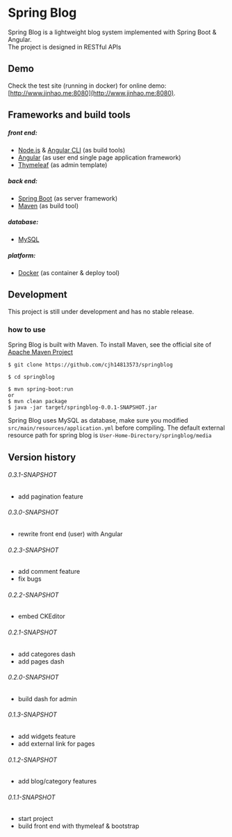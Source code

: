  # Spring Blog

Spring Blog is a lightweight blog system implemented with Spring Boot & Angular.  
The project is designed in RESTful APIs
## Demo
Check the test site (running in docker) for online demo: [http://www.jinhao.me:8080](http://www.jinhao.me:8080).

## Frameworks and build tools
##### front end:
 - [Node.js](https://nodejs.org/en/) & [Angular CLI](https://cli.angular.io/) (as build tools)
 - [Angular](https://angular.io/) (as user end single page application framework)
 - [Thymeleaf](https://www.thymeleaf.org/) (as admin template)
##### back end:
 - [Spring Boot](https://spring.io/) (as server framework)
 - [Maven](https://maven.apache.org/) (as build tool)
##### database:
 - [MySQL](https://www.mysql.com/)
##### platform:
 - [Docker](https://www.docker.com/) (as container & deploy tool)

## Development
This project is still under development and has no stable release.
### how to use
Spring Blog is built with Maven. To install Maven, see the official site of [Apache Maven Project](https://maven.apache.org/install.html)
```
$ git clone https://github.com/cjh14813573/springblog

$ cd springblog

$ mvn spring-boot:run
or
$ mvn clean package
$ java -jar target/springblog-0.0.1-SNAPSHOT.jar
```
Spring Blog uses MySQL as database, make sure you modified `src/main/resources/application.yml` before compiling.
The default external resource path for spring blog is `User-Home-Directory/springblog/media`

## Version history
###### 0.3.1-SNAPSHOT
 - add pagination feature
###### 0.3.0-SNAPSHOT
 - rewrite front end (user) with Angular
###### 0.2.3-SNAPSHOT
 - add comment feature
 - fix bugs
###### 0.2.2-SNAPSHOT
 - embed CKEditor
###### 0.2.1-SNAPSHOT
 - add categores dash
 - add pages dash
###### 0.2.0-SNAPSHOT
 - build dash for admin
###### 0.1.3-SNAPSHOT
 - add widgets feature
 - add external link for pages
###### 0.1.2-SNAPSHOT
 - add blog/category features
###### 0.1.1-SNAPSHOT
 - start project
 - build front end with thymeleaf & bootstrap